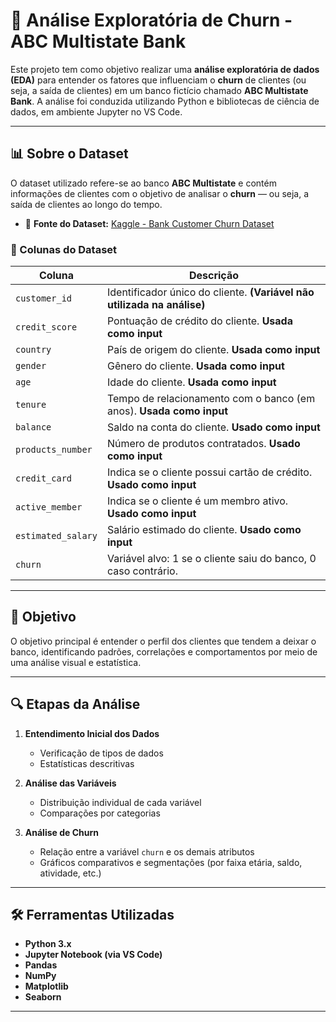 # 🏦 Análise Exploratória de Churn - ABC Multistate Bank

Este projeto tem como objetivo realizar uma **análise exploratória de dados (EDA)** para entender os fatores que influenciam o **churn** de clientes (ou seja, a saída de clientes) em um banco fictício chamado **ABC Multistate Bank**. 
A análise foi conduzida utilizando Python e bibliotecas de ciência de dados, em ambiente Jupyter no VS Code.

---

## 📊 Sobre o Dataset

O dataset utilizado refere-se ao banco **ABC Multistate** e contém informações de clientes com o objetivo de analisar o **churn** — ou seja, a saída de clientes ao longo do tempo.

- 📂 **Fonte do Dataset:** [Kaggle - Bank Customer Churn Dataset](https://www.kaggle.com/datasets/gauravtopre/bank-customer-churn-dataset)

### 📁 Colunas do Dataset

| Coluna            | Descrição                                                                 |
|-------------------|---------------------------------------------------------------------------|
| `customer_id`     | Identificador único do cliente. **(Variável não utilizada na análise)**   |
| `credit_score`    | Pontuação de crédito do cliente. **Usada como input**                     |
| `country`         | País de origem do cliente. **Usada como input**                           |
| `gender`          | Gênero do cliente. **Usada como input**                                   |
| `age`             | Idade do cliente. **Usada como input**                                    |
| `tenure`          | Tempo de relacionamento com o banco (em anos). **Usada como input**       |
| `balance`         | Saldo na conta do cliente. **Usado como input**                           |
| `products_number` | Número de produtos contratados. **Usado como input**                      |
| `credit_card`     | Indica se o cliente possui cartão de crédito. **Usado como input**        |
| `active_member`   | Indica se o cliente é um membro ativo. **Usado como input**               |
| `estimated_salary`| Salário estimado do cliente. **Usado como input**                         |
| `churn`           | Variável alvo: 1 se o cliente saiu do banco, 0 caso contrário.            |

---

## 🎯 Objetivo

O objetivo principal é entender o perfil dos clientes que tendem a deixar o banco, identificando padrões, correlações e comportamentos por meio de uma análise visual e estatística.

---

## 🔍 Etapas da Análise

1. **Entendimento Inicial dos Dados**
   - Verificação de tipos de dados
   - Estatísticas descritivas
  
2. **Análise das Variáveis**
   - Distribuição individual de cada variável
   - Comparações por categorias 

3. **Análise de Churn**
   - Relação entre a variável `churn` e os demais atributos
   - Gráficos comparativos e segmentações (por faixa etária, saldo, atividade, etc.)



---

## 🛠️ Ferramentas Utilizadas

- **Python 3.x**
- **Jupyter Notebook (via VS Code)**
- **Pandas**
- **NumPy**
- **Matplotlib**
- **Seaborn**

---


